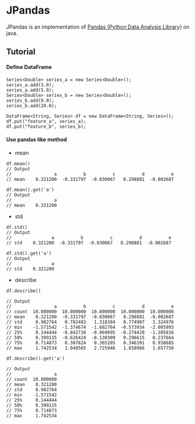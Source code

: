# JPandas

JPandas is an implementation of [Pandas (Python Data Analysis Library)](http://pandas.pydata.org/) on java.

## Tutorial

#### Define DataFrame

```
Series<Double> series_a = new Series<Double>();
series_a.add(3.0);
series_a.add(5.0);
Series<Double> series_b = new Series<Double>();
series_b.add(9.0);
series_b.add(20.0);

DataFrame<String, Series> df = new DataFrame<String, Series>();
df.put("feature_a", series_a);
df.put("feature_b", series_b);
```

#### Use pandas like method


- mean

```
df.mean()
// Output
//                a          b          c          d          e
// mean    0.321200  -0.331797  -0.030067   0.298881  -0.002687
```

```
df.mean().get('a')
// Output
//                a
// mean    0.321200
```

- std

```
df.std()
// Output
//               a          b          c          d          e
// std    0.321200  -0.331797  -0.030067   0.298881  -0.002687
```

```
df.std().get('a')
// Output
//               a
// std    0.321200
```

- describe

```
df.describe()

// Output
//                a          b          c          d          e
// count  10.000000  10.000000  10.000000  10.000000  10.000000
// mean    0.321200  -0.331797  -0.030067   0.298881  -0.002687
// std     0.982764   0.782483   1.318384   0.774907   1.324976
// min    -1.571542  -1.374674  -1.682764  -0.573934  -2.005993
// 25%     0.144444  -0.842716  -0.969695  -0.274428  -1.205816
// 50%     0.399115  -0.626424  -0.130309   0.296615   0.237664
// 75%     0.714873   0.307824   0.365205   0.346391   0.938685
// max     1.742534   1.048565   2.725946   1.858966   1.657750
```

```
df.describe().get('a')

// Output
//                a
// count  10.000000
// mean    0.321200
// std     0.982764
// min    -1.571542
// 25%     0.144444
// 50%     0.399115
// 75%     0.714873
// max     1.742534
```
